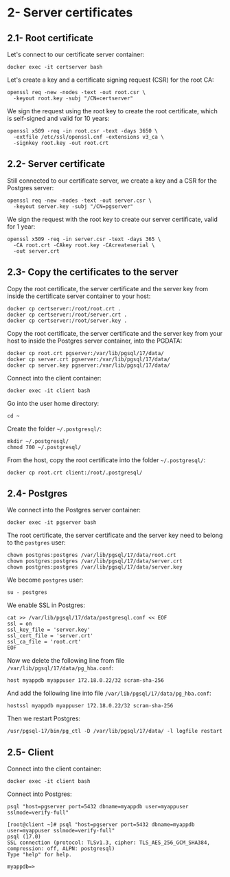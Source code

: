 # 2- Server certificates

## 2.1- Root certificate

Let's connect to our certificate server container:

```
docker exec -it certserver bash
```

Let's create a key and a certificate signing request (CSR) for the root CA:

```
openssl req -new -nodes -text -out root.csr \
  -keyout root.key -subj "/CN=certserver"
```

We sign the request using the root key to create the root certificate, which is self-signed and valid for 10 years:

```
openssl x509 -req -in root.csr -text -days 3650 \
  -extfile /etc/ssl/openssl.cnf -extensions v3_ca \
  -signkey root.key -out root.crt
```


## 2.2- Server certificate

Still connected to our certificate server, we create a key and a CSR for the Postgres server:

```
openssl req -new -nodes -text -out server.csr \
  -keyout server.key -subj "/CN=pgserver"
```

We sign the request with the root key to create our server certificate, valid for 1 year:

```
openssl x509 -req -in server.csr -text -days 365 \
  -CA root.crt -CAkey root.key -CAcreateserial \
  -out server.crt
```


## 2.3- Copy the certificates to the server

Copy the root certificate, the server certificate and the server key from inside the certificate server container to your host:

```
docker cp certserver:/root/root.crt .
docker cp certserver:/root/server.crt .
docker cp certserver:/root/server.key .
```

Copy the root certificate, the server certificate and the server key from your host to inside the Postgres server container, into the PGDATA:

```
docker cp root.crt pgserver:/var/lib/pgsql/17/data/
docker cp server.crt pgserver:/var/lib/pgsql/17/data/
docker cp server.key pgserver:/var/lib/pgsql/17/data/
```

Connect into the client container:

```
docker exec -it client bash
```

Go into the user home directory:

```
cd ~
```

Create the folder `~/.postgresql/`:

```
mkdir ~/.postgresql/
chmod 700 ~/.postgresql/
```

From the host, copy the root certificate into the folder `~/.postgresql/`:

```
docker cp root.crt client:/root/.postgresql/
```


## 2.4- Postgres

We connect into the Postgres server container:

```
docker exec -it pgserver bash
```

The root certificate, the server certificate and the server key need to belong to the `postgres` user:

```
chown postgres:postgres /var/lib/pgsql/17/data/root.crt
chown postgres:postgres /var/lib/pgsql/17/data/server.crt
chown postgres:postgres /var/lib/pgsql/17/data/server.key
```

We become `postgres` user:

```
su - postgres
```

We enable SSL in Postgres:

```
cat >> /var/lib/pgsql/17/data/postgresql.conf << EOF
ssl = on
ssl_key_file = 'server.key'
ssl_cert_file = 'server.crt'
ssl_ca_file = 'root.crt'
EOF
```

Now we delete the following line from file `/var/lib/pgsql/17/data/pg_hba.conf`:

```
host myappdb myappuser 172.18.0.22/32 scram-sha-256
```

And add the following line into file `/var/lib/pgsql/17/data/pg_hba.conf`:

```
hostssl myappdb myappuser 172.18.0.22/32 scram-sha-256
```

Then we restart Postgres:

```
/usr/pgsql-17/bin/pg_ctl -D /var/lib/pgsql/17/data/ -l logfile restart
```


## 2.5- Client

Connect into the client container:

```
docker exec -it client bash
```

Connect into Postgres:

```
psql "host=pgserver port=5432 dbname=myappdb user=myappuser sslmode=verify-full"
```

```
[root@client ~]# psql "host=pgserver port=5432 dbname=myappdb user=myappuser sslmode=verify-full"
psql (17.0)
SSL connection (protocol: TLSv1.3, cipher: TLS_AES_256_GCM_SHA384, compression: off, ALPN: postgresql)
Type "help" for help.

myappdb=> 
```
